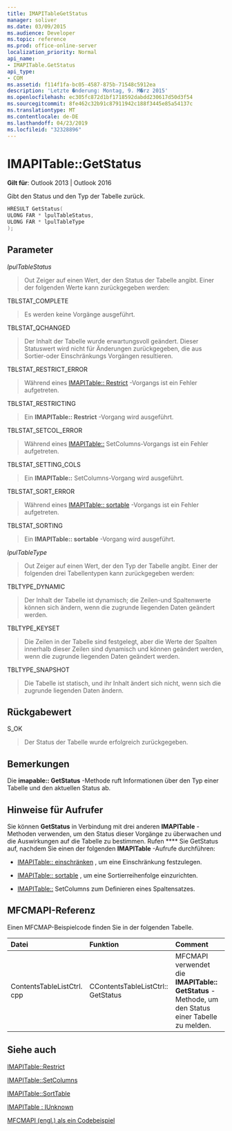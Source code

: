```yaml
---
title: IMAPITableGetStatus
manager: soliver
ms.date: 03/09/2015
ms.audience: Developer
ms.topic: reference
ms.prod: office-online-server
localization_priority: Normal
api_name:
- IMAPITable.GetStatus
api_type:
- COM
ms.assetid: f114f1fa-bc05-4587-875b-71548c5912ea
description: 'Letzte �nderung: Montag, 9. M�rz 2015'
ms.openlocfilehash: ec305fc872d1bf1718592dabdd230617d50d3f54
ms.sourcegitcommit: 8fe462c32b91c87911942c188f3445e85a54137c
ms.translationtype: MT
ms.contentlocale: de-DE
ms.lasthandoff: 04/23/2019
ms.locfileid: "32328896"
---
```

# <a name="imapitablegetstatus"></a>IMAPITable::GetStatus

  
  
**Gilt für**: Outlook 2013 | Outlook 2016 
  
Gibt den Status und den Typ der Tabelle zurück.
  
```cpp
HRESULT GetStatus(
ULONG FAR * lpulTableStatus,
ULONG FAR * lpulTableType
);
```

## <a name="parameters"></a>Parameter

 _lpulTableStatus_
  
> Out Zeiger auf einen Wert, der den Status der Tabelle angibt. Einer der folgenden Werte kann zurückgegeben werden:
    
TBLSTAT_COMPLETE 
  
> Es werden keine Vorgänge ausgeführt.
    
TBLSTAT_QCHANGED 
  
> Der Inhalt der Tabelle wurde erwartungsvoll geändert. Dieser Statuswert wird nicht für Änderungen zurückgegeben, die aus Sortier-oder Einschränkungs Vorgängen resultieren.
    
TBLSTAT_RESTRICT_ERROR 
  
> Während eines [IMAPITable:: Restrict](imapitable-restrict.md) -Vorgangs ist ein Fehler aufgetreten. 
    
TBLSTAT_RESTRICTING 
  
> Ein **IMAPITable:: Restrict** -Vorgang wird ausgeführt. 
    
TBLSTAT_SETCOL_ERROR 
  
> Während eines [IMAPITable::](imapitable-setcolumns.md) SetColumns-Vorgangs ist ein Fehler aufgetreten. 
    
TBLSTAT_SETTING_COLS 
  
> Ein **IMAPITable::** SetColumns-Vorgang wird ausgeführt. 
    
TBLSTAT_SORT_ERROR 
  
> Während eines [IMAPITable:: sortable](imapitable-sorttable.md) -Vorgangs ist ein Fehler aufgetreten. 
    
TBLSTAT_SORTING 
  
> Ein **IMAPITable:: sortable** -Vorgang wird ausgeführt. 
    
 _lpulTableType_
  
> Out Zeiger auf einen Wert, der den Typ der Tabelle angibt. Einer der folgenden drei Tabellentypen kann zurückgegeben werden:
    
TBLTYPE_DYNAMIC 
  
> Der Inhalt der Tabelle ist dynamisch; die Zeilen-und Spaltenwerte können sich ändern, wenn die zugrunde liegenden Daten geändert werden.
    
TBLTYPE_KEYSET 
  
> Die Zeilen in der Tabelle sind festgelegt, aber die Werte der Spalten innerhalb dieser Zeilen sind dynamisch und können geändert werden, wenn die zugrunde liegenden Daten geändert werden.
    
TBLTYPE_SNAPSHOT 
  
> Die Tabelle ist statisch, und ihr Inhalt ändert sich nicht, wenn sich die zugrunde liegenden Daten ändern.
    
## <a name="return-value"></a>Rückgabewert

S_OK 
  
> Der Status der Tabelle wurde erfolgreich zurückgegeben.
    
## <a name="remarks"></a>Bemerkungen

Die **imapable:: GetStatus** -Methode ruft Informationen über den Typ einer Tabelle und den aktuellen Status ab. 
  
## <a name="notes-to-callers"></a>Hinweise für Aufrufer

Sie können **GetStatus** in Verbindung mit drei anderen **IMAPITable** -Methoden verwenden, um den Status dieser Vorgänge zu überwachen und die Auswirkungen auf die Tabelle zu bestimmen. Rufen **** Sie GetStatus auf, nachdem Sie einen der folgenden **IMAPITable** -Aufrufe durchführen: 
  
- [IMAPITable:: einschränken](imapitable-restrict.md) , um eine Einschränkung festzulegen. 
    
- [IMAPITable:: sortable](imapitable-sorttable.md) , um eine Sortierreihenfolge einzurichten. 
    
- [IMAPITable::](imapitable-setcolumns.md) SetColumns zum Definieren eines Spaltensatzes. 
    
## <a name="mfcmapi-reference"></a>MFCMAPI-Referenz

Einen MFCMAP-Beispielcode finden Sie in der folgenden Tabelle.
  
|**Datei**|**Funktion**|**Comment**|
|:-----|:-----|:-----|
|ContentsTableListCtrl. cpp  <br/> |CContentsTableListCtrl:: GetStatus  <br/> |MFCMAPI verwendet die **IMAPITable:: GetStatus** -Methode, um den Status einer Tabelle zu melden.  <br/> |
   
## <a name="see-also"></a>Siehe auch



[IMAPITable::Restrict](imapitable-restrict.md)
  
[IMAPITable::SetColumns](imapitable-setcolumns.md)
  
[IMAPITable::SortTable](imapitable-sorttable.md)
  
[IMAPITable : IUnknown](imapitableiunknown.md)


[MFCMAPI (engl.) als ein Codebeispiel](mfcmapi-as-a-code-sample.md)

